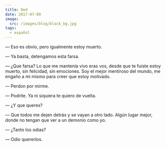```yaml
---
title: Ded
date: 2017-07-09
image:
  src: /images/blog/black_bg.jpg
tags:
  - español
---
```

— Eso es obvio, pero igualmente estoy muerto.

— Ya basta, detengamos esta farsa.

— ¿Que farsa? Lo que me mantenía vivo eras vos, desde que te fuiste estoy muerto, sin felicidad, sin emociones. Soy el mejor mentiroso del mundo, me engaño a mi mismo para creer que estoy motivado.

— Perdon por mirme.

— Podrite. Ya ni siquiera te quiero de vuelta.

— ¿Y que queres?

— Que todos me dejen detrás y se vayan a otro lado. Algún lugar mejor, donde no tengan que ver a un demonio como yo.

— ¿Tanto los odias?

— Odio quererlos.
